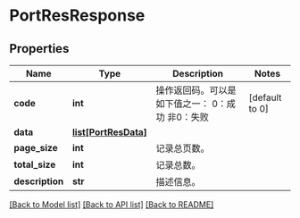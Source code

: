 # PortResResponse

## Properties
Name | Type | Description | Notes
------------ | ------------- | ------------- | -------------
**code** | **int** | 操作返回码。可以是如下值之一： 0：成功 非0：失败  | [default to 0]
**data** | [**list[PortResData]**](PortResData.md) |  | 
**page_size** | **int** | 记录总页数。 | 
**total_size** | **int** | 记录总数。 | 
**description** | **str** | 描述信息。 | 

[[Back to Model list]](../README.md#documentation-for-models) [[Back to API list]](../README.md#documentation-for-api-endpoints) [[Back to README]](../README.md)


